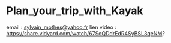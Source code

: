 # Plan_your_trip_with_Kayak

email : sylvain_mothes@yahoo.fr
lien video : https://share.vidyard.com/watch/67SoQDdrEdR4SyBSL3qeNM?

